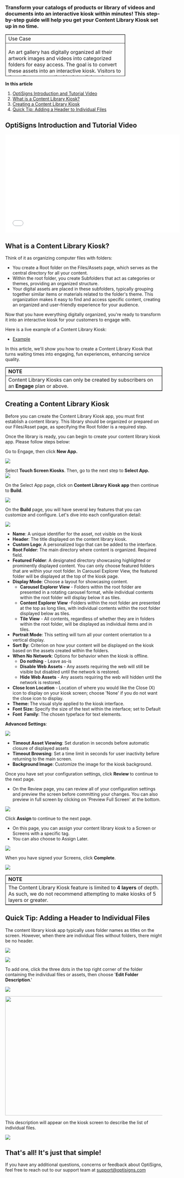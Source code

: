 <h3 id="h_01HX77T9ABKFNMHM71X859ZJKW" class="wysiwyg-text-align-left">Transform your catalogs of products or library of videos and documents into an interactive kiosk within minutes! This step-by-step guide will help you get your Content Library Kiosk set up in no time.</h3>
<table style="border-collapse: collapse; width: 76.4286%; height: 134px;" border="1">
<tbody>
<tr style="height: 22px;">
<td style="width: 100%; height: 22px;">Use Case</td>
</tr>
<tr style="height: 112px;">
<td style="width: 100%; height: 112px;">
<p>An art gallery has digitally organized all their artwork images and videos into categorized folders for easy access. The goal is to convert these assets into an interactive kiosk. Visitors to the gallery can use the kiosk to click on images, viewing each piece of artwork in detail. The system enhances their experience by allowing them to visualize how each artwork would look in different settings, such as a living room, with the help of images showing the art in various staged environments. This interactive kiosk aims to make the art selection process more immersive and personalized, enriching the visitor's engagement and understanding of the art on display.</p>
</td>
</tr>
</tbody>
</table>
<p><strong>In this article</strong></p>
<ol>
<li><a href="#OptiSigns">OptiSigns Introduction and Tutorial Video</a></li>
<li><a href="#What">What is a Content Library Kiosk?</a></li>
<li><a href="#Creating">Creating a Content Library Kiosk</a></li>
<li><a href="#Quick">Quick Tip: Adding a Header to Individual Files</a></li>
</ol>
<p><a name="OptiSigns"></a></p>
<h2 id="h_01HX75JKBAJ968ZKFNZT2MWBCB">OptiSigns Introduction and Tutorial Video</h2>
<p><iframe src="//www.youtube-nocookie.com/embed/4w4SchZCq18" width="560" height="315" frameborder="0" allowfullscreen=""></iframe></p>
<p><a name="What"></a></p>
<h2 id="h_01HX74B1FZ2PX46YK2QW7MZYSG">What is a Content Library Kiosk?</h2>
<p>Think of it as organizing computer files with folders:</p>
<ul>
<li>You create a Root folder on the Files/Assets page, which serves as the central directory for all your content.</li>
<li>Within the root folder, you create Subfolders that act as categories or themes, providing an organized structure.</li>
<li>Your digital assets are placed in these subfolders, typically grouping together similar items or materials related to the folder's theme. This organization makes it easy to find and access specific content, creating an organized and user-friendly experience for your audience.</li>
</ul>
<p>Now that you have everything digitally organized, you're ready to transform it into an interactive kiosk for your customers to engage with.</p>
<p>Here is a live example of a Content Library Kiosk:</p>
<ul>
<li><a href="https://virtualscreen.optisigns.com/#VTJGc2RHVmtYMStYM1dSMnRjKzBBb29MeFBYbnpoaTFHaDhNcStLWk4xenhTeGFHbVFnOXlSOWxpd2RxMlVUN29hc3JPZnZXaXJSQnFkUFlZbXJLaVE9PQ==" target="_blank" rel="noopener noreferrer">Example</a></li>
</ul>
<p>In this article, we'll show you how to create a Content Library Kiosk that turns waiting times into engaging, fun experiences, enhancing service quality.</p>
<table style="border-collapse: collapse; width: 100%;" border="1">
<tbody>
<tr>
<td class="wysiwyg-text-align-center" style="width: 100%;"><strong>NOTE</strong></td>
</tr>
<tr>
<td style="width: 100%;">Content Library Kiosks can only be created by subscribers on an <strong>Engage </strong>plan or above.</td>
</tr>
</tbody>
</table>
<h2 id="h_01HDMF6PTTB6BJ7MYYD2EWF5NH" class="rich-content-viewer_headerTwo__3f-vr rich-content-viewer_elementSpacing__208Ie blog-post-title-font _3aQMT _2J4pr css-x4x4qs rich-content-viewer_left__2p1aK _158eo _3_7DB">
<a name="Creating"></a> <strong>Creating a Content Library Kiosk</strong>
</h2>
<p>Before you can create the Content Library Kiosk app, you must first establish a content library. This library should be organized or prepared on our Files/Asset page, as specifying the Root folder is a required step.</p>
<p>Once the library is ready, you can begin to create your content library kiosk app. Please follow steps below:</p>
<p>Go to Engage, then click <strong>New App.</strong></p>
<p class="wysiwyg-text-align-center"><img src="https://support.optisigns.com/hc/article_attachments/23035917641363"></p>
<p class="wysiwyg-text-align-left">Select <strong>Touch Screen Kiosks</strong>. Then, go to the next step to <strong>Select App.</strong><br><img src="https://support.optisigns.com/hc/article_attachments/23696559854227"></p>
<p>On the Select App page, click on <strong>Content Library Kiosk app</strong> then continue to <strong>Build</strong>.</p>
<p><img src="https://support.optisigns.com/hc/article_attachments/23696533418515"></p>
<p>On the <strong>Build</strong> page, you will have several key features that you can customize and configure. Let's dive into each configuration detail:</p>
<p class="wysiwyg-text-align-center"><img src="https://support.optisigns.com/hc/article_attachments/23696559863443"></p>
<ul>
<li>
<strong>Name</strong>: A unique identifier for the asset, not visible on the kiosk</li>
<li>
<strong>Header</strong>: The title displayed on the content library kiosk.</li>
<li>
<strong>Custom Logo</strong>: A personalized logo that can be added to the interface.</li>
<li>
<strong>Root Folder</strong>: The main directory where content is organized. Required field.</li>
<li>
<strong>Featured Folder</strong>: A designated directory showcasing highlighted or prominently displayed content. You can only choose featured folders that are within your root folder. In Carousel Explorer View, the featured folder will be displayed at the top of the kiosk page.</li>
<li>
<strong>Display Mode</strong>: Choose a layout for showcasing content.
<ul>
<li>
<strong>Carousel Explorer View</strong> - Folders within the root folder are presented in a rotating carousel format, while individual contents within the root folder will display below it as tiles.</li>
<li>
<strong>Content Explorer View</strong> -Folders within the root folder are presented at the top as long tiles, with individual contents within the root folder displayed below as tiles.</li>
<li>
<strong>Tile View</strong> - All contents, regardless of whether they are in folders within the root folder, will be displayed as individual items and in tiles.</li>
</ul>
</li>
<li>
<strong>Portrait Mode</strong>: This setting will turn all your content orientation to a vertical display.</li>
<li>
<strong>Sort By</strong>: Criterion on how your content will be displayed on the kiosk based on the assets created within the folders.</li>
<li>
<strong>When No Network</strong>: Options for behavior when the kiosk is offline.
<ul>
<li>
<strong>Do nothing</strong> - Leave as-is</li>
<li>
<strong>Disable Web Assets</strong> - Any assets requiring the web will still be visible but disabled until the network is restored.</li>
<li>
<strong>Hide Web Assets</strong> - Any assets requiring the web will hidden until the network is restored.</li>
</ul>
</li>
<li>
<strong>Close Icon Location</strong> - Location of where you would like the Close (X) icon to display on your kiosk screen; choose 'None' if you do not want the close icon to display.</li>
<li>
<strong>Theme: </strong>The visual style applied to the kiosk interface.</li>
<li>
<strong>Font Size: </strong>Specify the size of the text within the interface; set to Default</li>
<li>
<strong>Font  Family</strong>: The chosen typeface for text elements.</li>
</ul>
<p><strong>Advanced Settings</strong>:</p>
<p><img src="https://support.optisigns.com/hc/article_attachments/23696559863955"></p>
<ul>
<li>
<strong>Timeout Asset Viewing</strong>: Set duration in seconds before automatic closure of displayed assets </li>
<li>
<strong>Timeout Browsing</strong>: Set a time limit in seconds for user inactivity before returning to the main screen.</li>
<li>
<strong>Background Image</strong>: Customize the image for the kiosk background.</li>
</ul>
<p>Once you have set your configuration settings, click <strong>Review </strong>to continue to the next page. </p>
<ul>
<li>On the Review page, you can review all of your configuration settings and preview the screen before committing your changes. You can also preview in full screen by clicking on 'Preview Full Screen' at the bottom.</li>
</ul>
<p class="wysiwyg-text-align-center"><img src="https://support.optisigns.com/hc/article_attachments/23696476261267"></p>
<p>Click <strong>Assign </strong>to continue to the next page.</p>
<ul>
<li>On this page, you can assign your content library kiosk to a Screen or Screens with a specific tag.</li>
<li>You can also choose to Assign Later.</li>
</ul>
<p class="wysiwyg-text-align-center"><img src="https://support.optisigns.com/hc/article_attachments/29266141478291"></p>
<p>When you have signed your Screens, click <strong>Complete</strong>.</p>
<p><img src="https://support.optisigns.com/hc/article_attachments/23696476280083"></p>
<table style="border-collapse: collapse; width: 100%;" border="1">
<tbody>
<tr>
<td class="wysiwyg-text-align-center" style="width: 100%;"><strong>NOTE</strong></td>
</tr>
<tr>
<td style="width: 100%;">The Content Library Kiosk feature is limited to <strong>4 layers</strong> of depth. As such, we do not recommend attempting to make kiosks of 5 layers or greater.</td>
</tr>
</tbody>
</table>
<h2 id="01HX74WMFTBZVSW709VKC9A3YP">
<a name="Quick"></a> Quick Tip: Adding a Header to Individual Files</h2>
<p>The content library kiosk app typically uses folder names as titles on the screen. However, when there are individual files without folders, there might be no header.</p>
<p><img src="https://support.optisigns.com/hc/article_attachments/23697224834963"></p>
<p><img src="https://support.optisigns.com/hc/article_attachments/23697239704339"></p>
<p>To add one, click the three dots in the top right corner of the folder containing the individual files or assets, then choose '<strong>Edit Folder Description</strong>.'</p>
<p><img src="https://support.optisigns.com/hc/article_attachments/23697239705107"></p>
<p><img src="https://support.optisigns.com/hc/article_attachments/23697224842515" width="600" height="382"></p>
<p>This description will appear on the kiosk screen to describe the list of individual files.</p>
<p><img src="https://support.optisigns.com/hc/article_attachments/23697239712019"></p>
<h2 id="h_01HFF358VKYAKKCMFDPZEAYFHM" class="rich-content-viewer_text__XzvDs rich-content-viewer_elementSpacing__208Ie _3_7DB blog-post-text-font blog-post-text-color rich-content-viewer_left__2p1aK _158eo _3_7DB"><strong>That's all! It's just that simple!</strong></h2>
<p>If you have any additional questions, concerns or feedback about OptiSigns, feel free to reach out to our support team at <a href="mailto:support@optisigns.com" target="_self">support@optisigns.com</a></p>